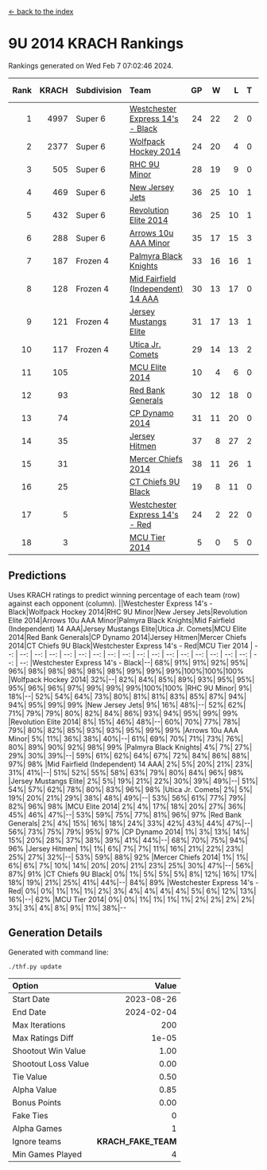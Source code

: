[<- back to the index](readme.md)
# 9U 2014 KRACH Rankings
Rankings generated on Wed Feb  7 07:02:46 2024.

Rank|KRACH|Subdivision|Team|GP|W|L|T|OTW|OTL|SoS|Exp Wins|Win Diff
---:|---:|:---|:---|---:|---:|---:|---:|---:|---:|---:|---:|---:
1|4997|Super 6|[Westchester Express 14's - Black](https://gamesheetstats.com/seasons/3664/teams/140873/schedule)|24|22|2|0|2|0|565|22.8|-0.0
2|2377|Super 6|[Wolfpack Hockey 2014](https://gamesheetstats.com/seasons/3664/teams/140871/schedule)|24|20|4|0|0|1|953|20.8|-0.0
3|505|Super 6|[RHC 9U Minor](https://gamesheetstats.com/seasons/3664/teams/140876/schedule)|28|19|9|0|1|0|841|19.9|0.0
4|469|Super 6|[New Jersey Jets](https://gamesheetstats.com/seasons/3664/teams/140881/schedule)|36|25|10|1|3|0|542|26.4|0.0
5|432|Super 6|[Revolution Elite 2014](https://gamesheetstats.com/seasons/3664/teams/140880/schedule)|36|25|10|1|2|1|253|26.4|0.0
6|288|Super 6|[Arrows 10u AAA Minor](https://gamesheetstats.com/seasons/3664/teams/140872/schedule)|35|17|15|3|0|2|616|19.4|0.0
7|187|Frozen 4|[Palmyra Black Knights](https://gamesheetstats.com/seasons/3664/teams/140875/schedule)|33|16|16|1|1|1|612|17.4|0.0
8|128|Frozen 4|[Mid Fairfield (Independent) 14 AAA](https://gamesheetstats.com/seasons/3664/teams/140878/schedule)|30|13|17|0|1|0|668|13.9|0.0
9|121|Frozen 4|[Jersey Mustangs Elite](https://gamesheetstats.com/seasons/3664/teams/140888/schedule)|31|17|13|1|1|3|157|18.4|0.0
10|117|Frozen 4|[Utica Jr. Comets](https://gamesheetstats.com/seasons/3664/teams/140884/schedule)|29|14|13|2|0|1|295|15.9|0.0
11|105||[MCU Elite 2014](https://gamesheetstats.com/seasons/3664/teams/140874/schedule)|10|4|6|0|0|1|1851|4.9|0.0
12|93||[Red Bank Generals](https://gamesheetstats.com/seasons/3664/teams/140883/schedule)|30|12|18|0|1|1|481|12.9|0.0
13|74||[CP Dynamo 2014](https://gamesheetstats.com/seasons/3664/teams/140877/schedule)|31|11|20|0|0|1|618|11.9|0.0
14|35||[Jersey Hitmen](https://gamesheetstats.com/seasons/3664/teams/140879/schedule)|37|8|27|2|1|1|606|9.9|0.0
15|31||[Mercer Chiefs 2014](https://gamesheetstats.com/seasons/3664/teams/140885/schedule)|38|11|26|1|1|2|164|12.4|0.0
16|25||[CT Chiefs 9U Black](https://gamesheetstats.com/seasons/3664/teams/140886/schedule)|19|8|11|0|1|0|122|8.9|0.0
17|5||[Westchester Express 14's - Red](https://gamesheetstats.com/seasons/3664/teams/140887/schedule)|24|2|22|0|0|0|116|2.9|0.0
18|3||[MCU Tier 2014](https://gamesheetstats.com/seasons/3664/teams/140882/schedule)|5|0|5|0|0|0|167|0.9|0.0

## Predictions
Uses KRACH ratings to predict winning percentage of each team (row) against each opponent (column).
||Westchester Express 14's - Black|Wolfpack Hockey 2014|RHC 9U Minor|New Jersey Jets|Revolution Elite 2014|Arrows 10u AAA Minor|Palmyra Black Knights|Mid Fairfield (Independent) 14 AAA|Jersey Mustangs Elite|Utica Jr. Comets|MCU Elite 2014|Red Bank Generals|CP Dynamo 2014|Jersey Hitmen|Mercer Chiefs 2014|CT Chiefs 9U Black|Westchester Express 14's - Red|MCU Tier 2014
| --: | --: | --: | --: | --: | --: | --: | --: | --: | --: | --: | --: | --: | --: | --: | --: | --: | --: | --: 
|Westchester Express 14's - Black|--| 68%| 91%| 91%| 92%| 95%| 96%| 98%| 98%| 98%| 98%| 98%| 99%| 99%| 99%|100%|100%|100%
|Wolfpack Hockey 2014| 32%|--| 82%| 84%| 85%| 89%| 93%| 95%| 95%| 95%| 96%| 96%| 97%| 99%| 99%| 99%|100%|100%
|RHC 9U Minor|  9%| 18%|--| 52%| 54%| 64%| 73%| 80%| 81%| 81%| 83%| 85%| 87%| 94%| 94%| 95%| 99%| 99%
|New Jersey Jets|  9%| 16%| 48%|--| 52%| 62%| 71%| 79%| 79%| 80%| 82%| 84%| 86%| 93%| 94%| 95%| 99%| 99%
|Revolution Elite 2014|  8%| 15%| 46%| 48%|--| 60%| 70%| 77%| 78%| 79%| 80%| 82%| 85%| 93%| 93%| 95%| 99%| 99%
|Arrows 10u AAA Minor|  5%| 11%| 36%| 38%| 40%|--| 61%| 69%| 70%| 71%| 73%| 76%| 80%| 89%| 90%| 92%| 98%| 99%
|Palmyra Black Knights|  4%|  7%| 27%| 29%| 30%| 39%|--| 59%| 61%| 62%| 64%| 67%| 72%| 84%| 86%| 88%| 97%| 98%
|Mid Fairfield (Independent) 14 AAA|  2%|  5%| 20%| 21%| 23%| 31%| 41%|--| 51%| 52%| 55%| 58%| 63%| 79%| 80%| 84%| 96%| 98%
|Jersey Mustangs Elite|  2%|  5%| 19%| 21%| 22%| 30%| 39%| 49%|--| 51%| 54%| 57%| 62%| 78%| 80%| 83%| 96%| 98%
|Utica Jr. Comets|  2%|  5%| 19%| 20%| 21%| 29%| 38%| 48%| 49%|--| 53%| 56%| 61%| 77%| 79%| 82%| 96%| 98%
|MCU Elite 2014|  2%|  4%| 17%| 18%| 20%| 27%| 36%| 45%| 46%| 47%|--| 53%| 59%| 75%| 77%| 81%| 96%| 97%
|Red Bank Generals|  2%|  4%| 15%| 16%| 18%| 24%| 33%| 42%| 43%| 44%| 47%|--| 56%| 73%| 75%| 79%| 95%| 97%
|CP Dynamo 2014|  1%|  3%| 13%| 14%| 15%| 20%| 28%| 37%| 38%| 39%| 41%| 44%|--| 68%| 70%| 75%| 94%| 96%
|Jersey Hitmen|  1%|  1%|  6%|  7%|  7%| 11%| 16%| 21%| 22%| 23%| 25%| 27%| 32%|--| 53%| 59%| 88%| 92%
|Mercer Chiefs 2014|  1%|  1%|  6%|  6%|  7%| 10%| 14%| 20%| 20%| 21%| 23%| 25%| 30%| 47%|--| 56%| 87%| 91%
|CT Chiefs 9U Black|  0%|  1%|  5%|  5%|  5%|  8%| 12%| 16%| 17%| 18%| 19%| 21%| 25%| 41%| 44%|--| 84%| 89%
|Westchester Express 14's - Red|  0%|  0%|  1%|  1%|  1%|  2%|  3%|  4%|  4%|  4%|  4%|  5%|  6%| 12%| 13%| 16%|--| 62%
|MCU Tier 2014|  0%|  0%|  1%|  1%|  1%|  1%|  2%|  2%|  2%|  2%|  3%|  3%|  4%|  8%|  9%| 11%| 38%|--

## Generation Details

Generated with command line:
```
./thf.py update
```

| Option | Value |
| :----- | ----: |
| Start Date | 2023-08-26 |
| End Date | 2024-02-04 |
| Max Iterations | 200 |
| Max Ratings Diff | 1e-05 |
| Shootout Win Value | 1.00 |
| Shootout Loss Value | 0.00 |
| Tie Value | 0.50 |
| Alpha Value | 0.85 |
| Bonus Points | 0.00 |
| Fake Ties | 0 |
| Alpha Games | 1 |
| Ignore teams | __KRACH_FAKE_TEAM__ |
| Min Games Played | 4 |

